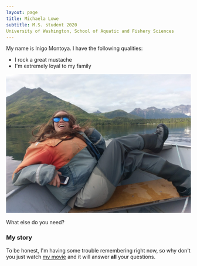 ```yaml
---
layout: page
title: Michaela Lowe
subtitle: M.S. student 2020
University of Washington, School of Aquatic and Fishery Sciences
---
```


My name is Inigo Montoya. I have the following qualities:

- I rock a great mustache
- I'm extremely loyal to my family


![](https://raw.githubusercontent.com/michaelalowe/michaelalowe.github.io/master/img/Michaela_Alaska_photos_5.jpg)

What else do you need?

### My story

To be honest, I'm having some trouble remembering right now, so why don't you just watch [my movie](https://en.wikipedia.org/wiki/The_Princess_Bride_%28film%29) and it will answer **all** your questions.
